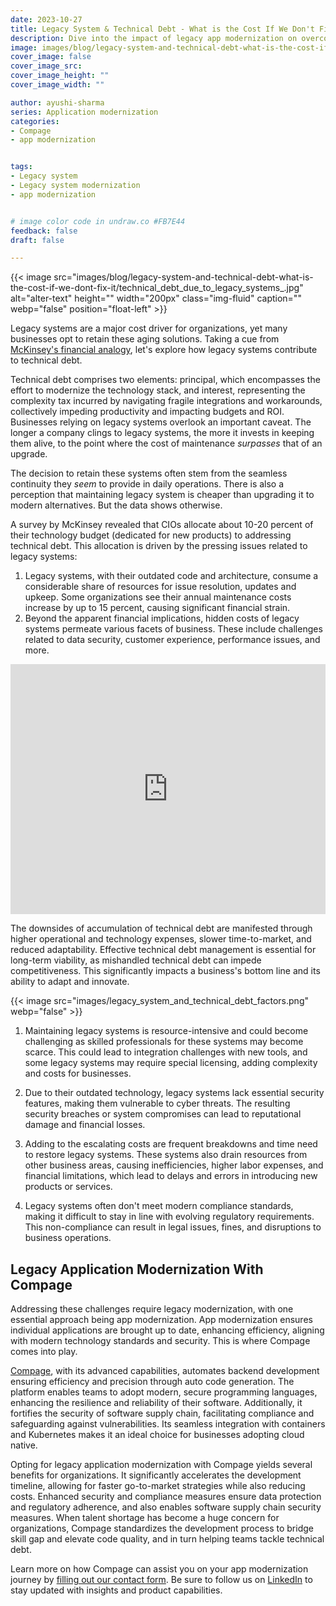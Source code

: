 ```yaml
---
date: 2023-10-27
title: Legacy System & Technical Debt - What is the Cost If We Don't Fix It?
description: Dive into the impact of legacy app modernization on overcoming technical debt in legacy systems
image: images/blog/legacy-system-and-technical-debt-what-is-the-cost-if-we-dont-fix-it/technical_debt_due_to_legacy_systems.jpg
cover_image: false
cover_image_src: 
cover_image_height: ""
cover_image_width: ""

author: ayushi-sharma
series: Application modernization
categories:
- Compage
- app modernization


tags:
- Legacy system
- Legacy system modernization
- app modernization


# image color code in undraw.co #FB7E44
feedback: false
draft: false

---
```


{{< image src="images/blog/legacy-system-and-technical-debt-what-is-the-cost-if-we-dont-fix-it/technical_debt_due_to_legacy_systems_.jpg" alt="alter-text" height="" width="200px" class="img-fluid" caption="" webp="false" position="float-left" >}}

Legacy systems are a major cost driver for organizations, yet many businesses opt to retain these aging solutions. Taking a cue from [McKinsey's financial analogy](https://www.mckinsey.com/capabilities/mckinsey-digital/our-insights/tech-debt-reclaiming-tech-equity), let's explore how legacy systems contribute to technical debt.

Technical debt comprises two elements: principal, which encompasses the effort to modernize the technology stack, and interest, representing the complexity tax incurred by navigating fragile integrations and workarounds, collectively impeding productivity and impacting budgets and ROI. Businesses relying on legacy systems overlook an important caveat. The longer a company clings to legacy systems, the more it invests in keeping them alive, to the point where the cost of maintenance _surpasses_ that of an upgrade.

The decision to retain these systems often stem from the seamless continuity they _seem_ to provide in daily operations. There is also a perception that maintaining legacy system is cheaper than upgrading it to modern alternatives. But the data shows otherwise.

A survey by McKinsey revealed that CIOs allocate about 10-20 percent of their technology budget (dedicated for new products) to addressing technical debt. This allocation is driven by the pressing issues related to legacy systems:

1. Legacy systems, with their outdated code and architecture, consume a considerable share of resources for issue resolution, updates and upkeep. Some organizations see their annual maintenance costs increase by up to 15 percent, causing significant financial strain.
2. Beyond the apparent financial implications, hidden costs of legacy systems permeate various facets of business. These include challenges related to data security, customer experience, performance issues, and more.

<iframe src="https://www.linkedin.com/embed/feed/update/urn:li:share:7118111804857200640" height="400" width="504" frameborder="0" allowfullscreen="" title="Embedded post"></iframe>

The downsides of accumulation of technical debt are manifested through higher operational and technology expenses, slower time-to-market, and reduced adaptability. Effective technical debt management is essential for long-term viability, as mishandled technical debt can impede competitiveness. This significantly impacts a business's bottom line and its ability to adapt and innovate.

{{< image src="images/legacy_system_and_technical_debt_factors.png" webp="false" >}}

1. Maintaining legacy systems is resource-intensive and could become challenging as skilled professionals for these systems may become scarce. This could lead to integration challenges with new tools, and some legacy systems may require special licensing, adding complexity and costs for businesses.

2. Due to their outdated technology, legacy systems lack essential security features, making them vulnerable to cyber threats. The resulting security breaches or system compromises can lead to reputational damage and financial losses.
3. Adding to the escalating costs are frequent breakdowns and time need to restore legacy systems. These systems also drain resources from other business areas, causing inefficiencies, higher labor expenses, and financial limitations, which lead to delays and errors in introducing new products or services.
4. Legacy systems often don't meet modern compliance standards, making it difficult to stay in line with evolving regulatory requirements. This non-compliance can result in legal issues, fines, and disruptions to business operations.

## Legacy Application Modernization With Compage

Addressing these challenges require legacy modernization, with one essential approach being app modernization. App modernization ensures individual applications are brought up to date, enhancing efficiency, aligning with modern technology standards and security. This is where Compage comes into play.

[Compage](https://capten.ai/compage/), with its advanced capabilities, automates backend development ensuring efficiency and precision through auto code generation. The platform enables teams to adopt modern, secure programming languages, enhancing the resilience and reliability of their software. Additionally, it fortifies the security of software supply chain, facilitating compliance and safeguarding against vulnerabilities. Its seamless integration with containers and Kubernetes makes it an ideal choice for businesses adopting cloud native.

Opting for legacy application modernization with Compage yields several benefits for organizations. It significantly accelerates the development timeline, allowing for faster go-to-market strategies while also reducing costs. Enhanced security and compliance measures ensure data protection and regulatory adherence, and also enables software supply chain security measures. When talent shortage has become a huge concern for organizations, Compage standardizes the development process to bridge skill gap and elevate code quality, and in turn helping teams tackle technical debt.

  Learn more on how Compage can assist you on your app modernization journey by [filling out our contact form](https://capten.ai/contact/). Be sure to follow us on [LinkedIn](https://linkedin.com/company/intelopsai) to stay updated with insights and product capabilities.
